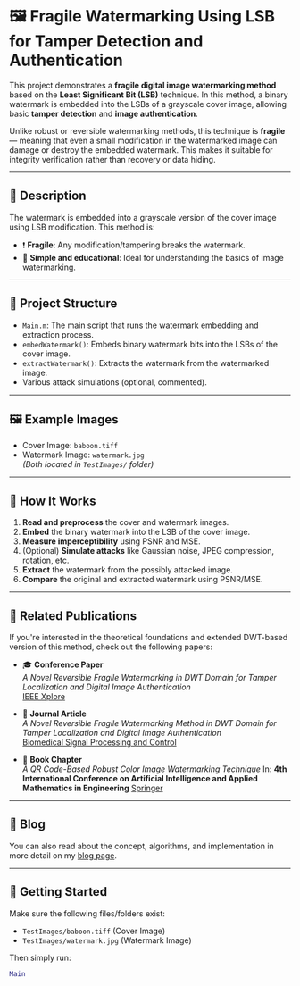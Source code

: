 # 🖼️ Fragile Watermarking Using LSB for Tamper Detection and Authentication

This project demonstrates a **fragile digital image watermarking method** based on the **Least Significant Bit (LSB)** technique. In this method, a binary watermark is embedded into the LSBs of a grayscale cover image, allowing basic **tamper detection** and **image authentication**.

Unlike robust or reversible watermarking methods, this technique is **fragile** — meaning that even a small modification in the watermarked image can damage or destroy the embedded watermark. This makes it suitable for integrity verification rather than recovery or data hiding.

---

## 📌 Description

The watermark is embedded into a grayscale version of the cover image using LSB modification. This method is:

- ❗ **Fragile**: Any modification/tampering breaks the watermark.
- 🧠 **Simple and educational**: Ideal for understanding the basics of image watermarking.

---

## 📂 Project Structure

- `Main.m`: The main script that runs the watermark embedding and extraction process.
- `embedWatermark()`: Embeds binary watermark bits into the LSBs of the cover image.
- `extractWatermark()`: Extracts the watermark from the watermarked image.
- Various attack simulations (optional, commented).

---

## 🖼️ Example Images

- Cover Image: `baboon.tiff`  
- Watermark Image: `watermark.jpg`  
*(Both located in `TestImages/` folder)*

---

## 🧪 How It Works

1. **Read and preprocess** the cover and watermark images.
2. **Embed** the binary watermark into the LSB of the cover image.
3. **Measure imperceptibility** using PSNR and MSE.
4. (Optional) **Simulate attacks** like Gaussian noise, JPEG compression, rotation, etc.
5. **Extract** the watermark from the possibly attacked image.
6. **Compare** the original and extracted watermark using PSNR/MSE.

---

## 📄 Related Publications

If you're interested in the theoretical foundations and extended DWT-based version of this method, check out the following papers:

- 🎓 **Conference Paper**  
  *A Novel Reversible Fragile Watermarking in DWT Domain for Tamper Localization and Digital Image Authentication*  
  [IEEE Xplore](https://doi.org/10.1109/ISDFS52919.2021.9486339)  

- 📝 **Journal Article**  
  *A Novel Reversible Fragile Watermarking Method in DWT Domain for Tamper Localization and Digital Image Authentication*  
  [Biomedical Signal Processing and Control](https://doi.org/10.1016/j.bspc.2023.105015)

- 📘 **Book Chapter**  
  *A QR Code-Based Robust Color Image Watermarking Technique*
  In: **4th International Conference on Artificial Intelligence and Applied Mathematics in Engineering**
  [Springer](https://link.springer.com/chapter/10.1007/978-3-031-31956-3_38)

---

## 🧠 Blog

You can also read about the concept, algorithms, and implementation in more detail on my [blog page](https://github.com/azizoglu/LSBWatermarking).

---

## 🚀 Getting Started

Make sure the following files/folders exist:

- `TestImages/baboon.tiff` (Cover Image)
- `TestImages/watermark.jpg` (Watermark Image)

Then simply run:

```matlab
Main
